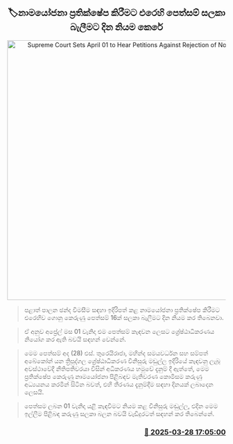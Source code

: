 <p align='center'><b><h2 align='center' title='Supreme Court Sets April 01 to Hear Petitions Against Rejection of Nominations'>🏷නාමයෝජනා ප්‍රතික්ෂේප කිරීමට එරෙහි පෙත්සම් සලකා බැලීමට දින නියම කෙරේ</h2></b></p>
<p align='center'><img src='https://helakuru.sgp1.cdn.digitaloceanspaces.com/esana/images/lib/court-2-archived.jpg' width='600' alt='Supreme Court Sets April 01 to Hear Petitions Against Rejection of Nominations'></p>

> පළාත් පාලන ඡන්ද විමසීම සඳහා ඉදිරිපත් කළ නාමයෝජනා ප්‍රතික්ෂේප කිරීමට එරෙහිව ගොනු කෙරුණු පෙත්සම් 16ක් සලකා බැලීමට දින නියම කර තිබෙනවා.

> ඒ අනුව අප්‍රේල් මස 01 වැනිදා එම පෙත්සම් කැඳවන ලෙසට ශ්‍රේෂ්ඨාධිකරණය නියෝග කර ඇති බවයි සඳහන් වෙන්නේ.

> මෙම පෙත්සම් අද (28) එස්. තුරෙයිරාජා, මහින්ද සමයවර්ධන සහ සම්පත් අබේකෝන් යන ත්‍රිපුද්ගල ශ්‍රේෂ්ඨාධිකරණ විනිසුරු මඩුල්ල ඉදිරියේ කැඳවනු ලැබූ අවස්ථාවේදී නීතිපතිවරයා විසින් අධිකරණය හමුවේ දැනුම් දී ඇත්තේ, මෙම ප්‍රතික්ෂේප කෙරුණු නාමයෝජනා පිළිබඳව මැතිවරණ කොමිසම කරුණු අධ්‍යයනය කරමින් සිටින බවත්, එහි තීරණය දැනුම්දීම සඳහා දිනයක් ලබාදෙන ලෙසයි.

> පෙත්සම ලබන 01 වැනිදා යළි කැඳවීමට නියම කළ විනිසුරු මඬුල්ල, එදින මෙම ඉල්ලීම පිළිබඳ කරුණු සලකා බලන බවයි වැඩිදුරටත් සඳහන් කර තිබෙන්නේ.



<h3 align='right'><a href='https://www.helakuru.lk/esana/p/108744/'>📅 2025-03-28 17:05:00</a></h3>
